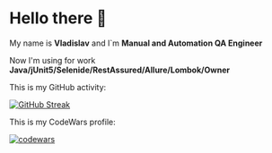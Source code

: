 # Hello there 🖖

My name is **Vladislav** and I`m **Manual and Automation QA Engineer**

Now I'm using for work **Java/jUnit5/Selenide/RestAssured/Allure/Lombok/Owner**


This is my GitHub activity:


[![GitHub Streak](https://github-readme-streak-stats.herokuapp.com/?user=KonKerQA)](https://git.io/streak-stats)

This is my CodeWars profile:

[![codewars](https://www.codewars.com/users/KonKerQA/badges/large)](https://www.codewars.com/users/KonKerQA)
